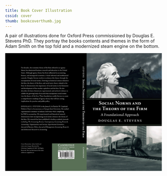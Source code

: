 ```yaml
---
title: Book Cover Illustration
cssid: cover
thumb: bookcoverthumb.jpg
---
```

A pair of illustrations done for Oxford Press commissioned by Douglas E. Stevens PhD. They portray the books contents and themes in the form of Adam Smith on the top fold and a modernized steam engine on the bottom.

![Book Cover](/assets/img/bookcover.jpg)


